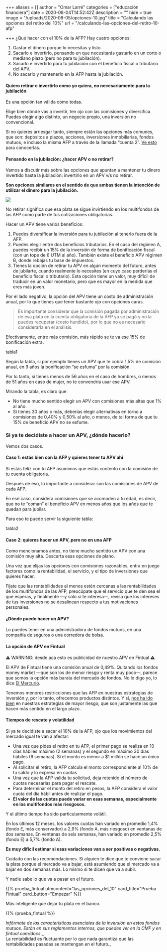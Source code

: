 +++
aliases = []
author = "Omar Larré"
categories = ["educación financiera"]
date = 2020-08-04T14:52:42Z
description = ""
hide = true
image = "/uploads/2020-08-05/opciones-10.jpg"
title = "Calculando las opciones del retiro del 10%"
url = "/calculando-las-opciones-del-retiro-10-afp"

+++
¿Qué hacer con el 10% de la AFP? Hay cuatro opciones:

1. Gastar el dinero porque lo necesitas y listo.
2. Sacarlo e invertirlo, pensando en que necesitarás gastarlo en un corto o mediano plazo (pero no para tu jubilación).
3. Sacarlo e invertirlo para tu jubilación con el beneficio fiscal o tributario del APV.
4. No sacarlo y mantenerlo en la AFP hasta la jubilación.

#### Quiero retirar e invertirlo como yo quiera, no necesariamente para la jubilación

Es una opción tan válida como todas.

Elige bien dónde vas a invertir, ten ojo con las comisiones y diversifica. Puedes elegir algo distinto, un negocio propio, una inversión no convencional.

Si no quieres arriesgar tanto, siempre están las opciones más comunes, que son: depósitos a plazos, acciones, inversiones inmobiliarias, fondos mutuos, e incluso la misma AFP a través de la llamada “cuenta 2”. [Ve esto](https://edu.fintual.cl/en-qu%C3%A9-invertir-mi-plata-c4be6a63a881/) para conocerlas.

#### Pensando en la jubilación: ¿hacer APV o no retirar?

Vamos a discutir más sobre las opciones que apuntan a mantener tu dinero invertido hasta la jubilación: invertirlo en un APV v/s no retirar.

**Son opciones similares en el sentido de que ambas tienen la intención de utilizar el dinero para la jubilación.**

![](/uploads/2020-08-05/opciones-10.jpg)

No retirar significa que esa plata se sigue invirtiendo en los multifondos de las AFP como parte de tus cotizaciones obligatorias.

Hacer un APV tiene varios beneficios:

1. Puedes diversificar la inversión para tu jubilación al tenerlo fuera de la AFP.
2. Puedes elegir entre dos beneficios tributarios. En el caso del régimen A, puedes recibir un 15% de la inversión de forma de bonificación fiscal (con un tope de 6 UTM al año). También existe el beneficio APV régimen B, donde rebajas tu base de impuestos.
3. Tienes la opción de retirar tu APV en algún momento del futuro, antes de jubilarte, cuando realmente lo necesites (en cuyo caso perderías el beneficio fiscal o tributario). Esta opción tiene un valor, muy difícil de traducir en un valor monetario, pero que es mayor en la medida que eres más joven.

Por el lado negativo, la opción del APV tiene un costo de administración anual, por lo que tienes que tener bastante ojo con opciones caras.

> Es importante considerar que la comisión pagada por administración de esa plata en la cuenta obligatoria de la AFP ya se pagó y no la puedes recuperar (costo hundido), por lo que no es necesario considerarla en el análisis.

Efectivamente, entre más comisión, más rápido se te va ese 15% de bonificación extra.

tabla1

Según la tabla, si por ejemplo tienes un APV que te cobra 1,5% de comisión anual, en 9 años la bonificación “se esfuma” por la comisión.

Por lo tanto, si tienes menos de 56 años en el caso de hombres, o menos de 51 años en caso de mujer, no te convendría usar ese APV.

Mirando la tabla, es claro que:

* No tiene mucho sentido elegir un APV con comisiones más altas que 1% al año.
* Si tienes 30 años o más, deberías elegir alternativas en torno a comisiones de 0,40% y 0,50% al año, o menos, de tal forma de que tu 15% de beneficio APV no se esfume.

### Si ya te decidiste a hacer un APV, ¿dónde hacerlo?

Vemos dos casos.

#### Caso 1: estás bien con la AFP y quieres tener tu APV ahí

Si estás feliz con tu AFP asumimos que estás contento con la comisión de tu cuenta obligatoria.

Después de eso, lo importante a considerar son las comisiones de APV de cada AFP.

En ese caso, considera comisiones que se acomoden a tu edad, es decir, que no te “coman” el beneficio APV en menos años que los años que te quedan para jubilar.

Para eso te puede servir la siguiente tabla:

tabla2

#### Caso 2: quieres hacer un APV, pero no en una AFP

Como mencionamos antes, no tiene mucho sentido un APV con una comisión muy alta. Descarta esas opciones de plano.

Una vez que elijas las opciones con comisiones razonables, entra en juego factores como la rentabilidad, el servicio, y el tipo de inversiones que quieres hacer.

Fíjate que las rentabilidades al menos estén cercanas a las rentabilidades de los multifondos de las AFP, preocúpate que el servicio que te den sea el que esperas, y finalmente —y sólo si te interesa—, revisa que los intereses de tus inversiones no se desalinean respecto a tus motivaciones personales.

#### ¿Dónde puedo hacer un APV?

Lo puedes tener en una administradora de fondos mutuos, en una compañía de seguros o una corredora de bolsa.

#### La opción de APV en Fintual

**⚠️** WARNING: desde acá esto es publicidad de nuestro APV en Fintual ⚠️

El APV de Fintual tiene una comisión anual de 0,49%. Quitando los fondos money market —que son los de menor riesgo y renta muy poco—, parece que somos la opción más barata del mercado de fondos. No lo digo yo, lo dice [El Mercurio](https://www.elmercurio.com/Inversiones/Noticias/Analisis/2019/01/25/Nueva-serie-APV-de-fondos-mutuos-de-Fintual-es-la-mas-barata-del-mercado.aspx).

Tenemos menores restricciones que las AFP en nuestras estrategias de inversión y, por lo tanto, ofrecemos productos distintos. Y sí, [nos ha ido bien]() en nuestras estrategias de mayor riesgo, que son justamente las que hacen más sentido en el largo plazo.

#### Tiempos de rescate y volatilidad

Si ya te decidiste a sacar el 10% de la AFP, ojo que los movimientos del mercado igual te van a afectar:

* Una vez que pides el retiro en tu AFP, el primer pago se realiza en 10 días hábiles máximo (2 semanas) y el segundo en máximo 30 días hábiles (6 semanas). Si el monto es menor a $1 millón se hace un único pago.
* Al solicitar el retiro, la AFP calcula el monto correspondiente al 10% de tu saldo y lo expresa en cuotas
* Una vez que la AFP valida tu solicitud, deja retenido el número de cuotas necesarias para pagar el rescate.
* Para determinar el monto del retiro en pesos, la AFP considera el valor cuota del día hábil antes de realizar el pago.
* **El valor de las cuotas puede variar en esas semanas, especialmente en los multifondos más riesgosos.**

Y el último tiempo ha sido particularmente volátil.

En los últimos 12 meses, los valores cuotas han variado en promedio 1,4% (fondo E, más conservador) a 2,9% (fondo A, más riesgoso) en ventanas de dos semanas. En ventanas de seis semanas, han variado en promedio 2,5% (fondo E) a 5,7% (fondo A).

**Es muy difícil estimar si esas variaciones van a ser positivas o negativas.**

Cuidado con las recomendaciones. Si alguien te dice que te conviene sacar la plata porque el mercado va a bajar, está asumiendo que el mercado va a bajar en dos semanas más. Lo mismo si te dicen que va a subir.

Y nadie sabe lo que va a pasar en el futuro.

{{% prueba_fintual
utmcontent="las_opciones_del_10"
card_title="Prueba Fintual"
card_button="Empezar" %}}

Más inteligente que dejar tu plata en el banco.

{{% /prueba_fintual %}}

_Infórmate de las características esenciales de la inversión en estos fondos mutuos. Están en sus reglamentos internos, que puedes ver en la CMF y en fintual.com/docs_._  
La rentabilidad es fluctuante por lo que nada garantiza que las rentabilidades pasadas se mantengan en el futuro._